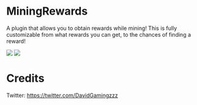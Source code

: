 # MiningRewards
A plugin that allows you to obtain rewards while mining! This is fully customizable from what rewards you can get, to the chances of finding a reward!

[![](https://poggit.pmmp.io/shield.state/MiningRewards)](https://poggit.pmmp.io/p/MiningRewards)
[![](https://poggit.pmmp.io/shield.dl.total/MiningRewards)](https://poggit.pmmp.io/p/MiningRewards)

# Credits
Twitter: https://twitter.com/DavidGamingzzz
